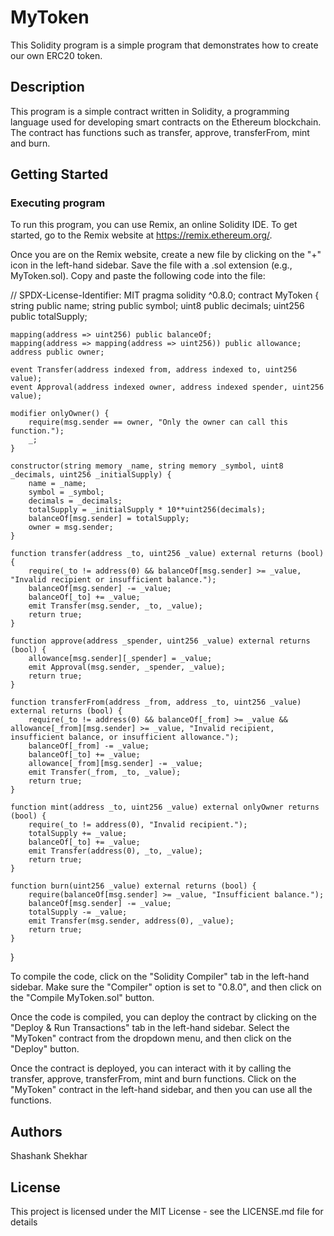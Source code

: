 # MyToken

This Solidity program is a simple program that demonstrates how to create our own ERC20 token.

## Description

This program is a simple contract written in Solidity, a programming language used for developing smart contracts on the Ethereum blockchain. The contract has functions such as transfer, approve, transferFrom, mint and burn.

## Getting Started

### Executing program

To run this program, you can use Remix, an online Solidity IDE. To get started, go to the Remix website at https://remix.ethereum.org/.

Once you are on the Remix website, create a new file by clicking on the "+" icon in the left-hand sidebar. Save the file with a .sol extension (e.g., MyToken.sol). Copy and paste the following code into the file:

// SPDX-License-Identifier: MIT
pragma solidity ^0.8.0;
contract MyToken {
    string public name;
    string public symbol;
    uint8 public decimals;
    uint256 public totalSupply;
    
    mapping(address => uint256) public balanceOf;
    mapping(address => mapping(address => uint256)) public allowance;
    address public owner;
    
    event Transfer(address indexed from, address indexed to, uint256 value);
    event Approval(address indexed owner, address indexed spender, uint256 value);
    
    modifier onlyOwner() {
        require(msg.sender == owner, "Only the owner can call this function.");
        _;
    }
    
    constructor(string memory _name, string memory _symbol, uint8 _decimals, uint256 _initialSupply) {
        name = _name;
        symbol = _symbol;
        decimals = _decimals;
        totalSupply = _initialSupply * 10**uint256(decimals);
        balanceOf[msg.sender] = totalSupply;
        owner = msg.sender;
    }
    
    function transfer(address _to, uint256 _value) external returns (bool) {
        require(_to != address(0) && balanceOf[msg.sender] >= _value, "Invalid recipient or insufficient balance.");
        balanceOf[msg.sender] -= _value;
        balanceOf[_to] += _value;
        emit Transfer(msg.sender, _to, _value);
        return true;
    }
    
    function approve(address _spender, uint256 _value) external returns (bool) {
        allowance[msg.sender][_spender] = _value;
        emit Approval(msg.sender, _spender, _value);
        return true;
    }
    
    function transferFrom(address _from, address _to, uint256 _value) external returns (bool) {
        require(_to != address(0) && balanceOf[_from] >= _value && allowance[_from][msg.sender] >= _value, "Invalid recipient, insufficient balance, or insufficient allowance.");
        balanceOf[_from] -= _value;
        balanceOf[_to] += _value;
        allowance[_from][msg.sender] -= _value;
        emit Transfer(_from, _to, _value);
        return true;
    }
    
    function mint(address _to, uint256 _value) external onlyOwner returns (bool) {
        require(_to != address(0), "Invalid recipient.");
        totalSupply += _value;
        balanceOf[_to] += _value;
        emit Transfer(address(0), _to, _value);
        return true;
    }
    
    function burn(uint256 _value) external returns (bool) {
        require(balanceOf[msg.sender] >= _value, "Insufficient balance.");
        balanceOf[msg.sender] -= _value;
        totalSupply -= _value;
        emit Transfer(msg.sender, address(0), _value);
        return true;
    }
}

To compile the code, click on the "Solidity Compiler" tab in the left-hand sidebar. Make sure the "Compiler" option is set to "0.8.0", and then click on the "Compile MyToken.sol" button.

Once the code is compiled, you can deploy the contract by clicking on the "Deploy & Run Transactions" tab in the left-hand sidebar. Select the "MyToken" contract from the dropdown menu, and then click on the "Deploy" button.

Once the contract is deployed, you can interact with it by calling the transfer, approve, transferFrom, mint and burn functions. Click on the "MyToken" contract in the left-hand sidebar, and then you can use all the functions.

## Authors

Shashank Shekhar


## License

This project is licensed under the MIT License - see the LICENSE.md file for details
